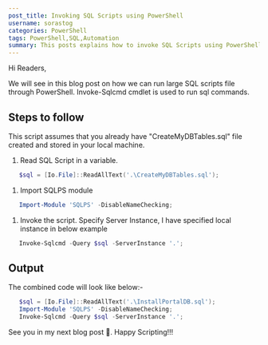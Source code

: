 ```yaml
---
post_title: Invoking SQL Scripts using PowerShell
username: sorastog
categories: PowerShell
tags: PowerShell,SQL,Automation
summary: This posts explains how to invoke SQL Scripts using PowerShell
---
```


Hi Readers,

We will see in this blog post on how we can run large SQL scripts file through PowerShell.
Invoke-Sqlcmd cmdlet is used to run sql commands.

## Steps to follow

This script assumes that you already have "CreateMyDBTables.sql" file created and stored in your local machine.

1. Read SQL Script in a variable.

```powershell
   $sql = [Io.File]::ReadAllText('.\CreateMyDBTables.sql');
```

1. Import SQLPS module

```powershell
   Import-Module 'SQLPS' -DisableNameChecking;
```

1. Invoke the script. Specify Server Instance, I have specified local instance in below example

```powershell
   Invoke-Sqlcmd -Query $sql -ServerInstance '.';
```

## Output

The combined code will look like below:-

```powershell
   $sql = [Io.File]::ReadAllText('.\InstallPortalDB.sql');
   Import-Module 'SQLPS' -DisableNameChecking;
   Invoke-Sqlcmd -Query $sql -ServerInstance '.';
```

See you in my next blog post 🙂. Happy Scripting!!!